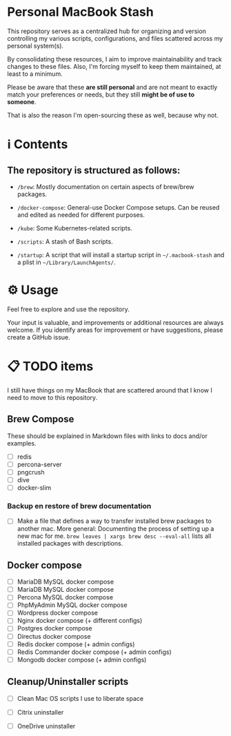 # Personal MacBook Stash

This repository serves as a centralized hub for organizing and version controlling my various scripts, configurations, and files scattered across my personal system(s).

By consolidating these resources, I aim to improve maintainability and track changes to these files. Also, I'm forcing myself to keep them maintained, at least to a minimum.

Please be aware that these **are still personal** and are not meant to exactly match your preferences or needs, but they still **might be of use to someone**.

That is also the reason I'm open-sourcing these as well, because why not.

# ℹ️ Contents

## The repository is structured as follows:

- `/brew`: Mostly documentation on certain aspects of brew/brew packages.

- `/docker-compose`: General-use Docker Compose setups. Can be reused and edited as needed for different purposes.

- `/kube`: Some Kubernetes-related scripts.

- `/scripts`: A stash of Bash scripts.

- `/startup`: A script that will install a startup script in `~/.macbook-stash` and a plist in `~/Library/LaunchAgents/`.

# ⚙️ Usage

Feel free to explore and use the repository.

Your input is valuable, and improvements or additional resources are always welcome. If you identify areas for improvement or have suggestions, please create a GitHub issue.

# 📋 TODO items

I still have things on my MacBook that are scattered around that I know I need to move to this repository.

## Brew Compose
These should be explained in Markdown files with links to docs and/or examples.

- [ ] redis
- [ ] percona-server
- [ ] pngcrush
- [ ] dive
- [ ] docker-slim

### Backup en restore of brew documentation
- [ ] Make a file that defines a way to transfer installed brew packages to another mac.
  More general: Documenting the process of setting up a new mac for me.
  ``brew leaves | xargs brew desc --eval-all`` lists all installed packages with descriptions.

## Docker compose

- [ ] MariaDB MySQL docker compose
- [ ] MariaDB MySQL docker compose
- [ ] Percona MySQL docker compose
- [ ] PhpMyAdmin MySQL docker compose
- [ ] Wordpress docker compose
- [ ] Nginx docker compose (+ different configs)
- [ ] Postgres docker compose
- [ ] Directus docker compose
- [ ] Redis docker compose  (+ admin configs)
- [ ] Redis Commander docker compose  (+ admin configs)
- [ ] Mongodb docker compose  (+ admin configs)

## Cleanup/Uninstaller scripts

- [ ] Clean Mac OS scripts I use to liberate space
- [ ] Citrix uninstaller
- [ ] OneDrive uninstaller

